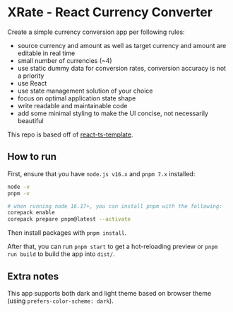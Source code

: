 # XRate - React Currency Converter

Create a simple currency conversion app per following rules:

- source currency and amount as well as target currency and amount are editable in real time
- small number of currencies (~4)
- use static dummy data for conversion rates, conversion accuracy is not a priority
- use React
- use state management solution of your choice
- focus on optimal application state shape
- write readable and maintainable code
- add some minimal styling to make the UI concise, not necessarily beautiful

This repo is based off of [react-ts-template](https://github.com/mstieranka/react-ts-template).

## How to run

First, ensure that you have `node.js v16.x` and `pnpm 7.x` installed:

```bash
node -v
pnpm -v

# when running node 16.17+, you can install pnpm with the following:
corepack enable
corepack prepare pnpm@latest --activate
```

Then install packages with `pnpm install`.

After that, you can run `pnpm start` to get a hot-reloading preview or `pnpm run build` to build the app into `dist/`.

## Extra notes

This app supports both dark and light theme based on browser theme (using `prefers-color-scheme: dark`).

